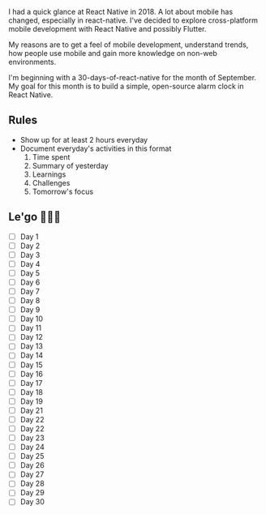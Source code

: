 I had a quick glance at React Native in 2018. A lot about mobile has changed, especially in react-native. I've decided to explore cross-platform mobile development with React Native and possibly Flutter. 

My reasons are to get a feel of mobile development, understand trends, how people use mobile and gain more knowledge on non-web environments. 

I'm beginning with a 30-days-of-react-native for the month of September. My goal for this month is to build a simple, open-source alarm clock in React Native. 

## Rules
- Show up for at least 2 hours everyday
- Document everyday's activities in this format
    1. Time spent
    2. Summary of yesterday
    3. Learnings
    4. Challenges
    5. Tomorrow's focus

## Le'go 🚀🚀🚀

- [ ] Day 1
- [ ] Day 2
- [ ] Day 3
- [ ] Day 4
- [ ] Day 5
- [ ] Day 6
- [ ] Day 7
- [ ] Day 8
- [ ] Day 9
- [ ] Day 10
- [ ] Day 11
- [ ] Day 12
- [ ] Day 13
- [ ] Day 14
- [ ] Day 15
- [ ] Day 16
- [ ] Day 17
- [ ] Day 18
- [ ] Day 19
- [ ] Day 21
- [ ] Day 22
- [ ] Day 22
- [ ] Day 23
- [ ] Day 24
- [ ] Day 25
- [ ] Day 26
- [ ] Day 27
- [ ] Day 28
- [ ] Day 29
- [ ] Day 30